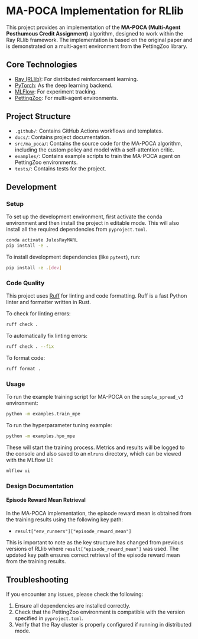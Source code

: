 # MA-POCA Implementation for RLlib

This project provides an implementation of the **MA-POCA (Multi-Agent Posthumous Credit Assignment)** algorithm, designed to work within the Ray RLlib framework. The implementation is based on the original paper and is demonstrated on a multi-agent environment from the PettingZoo library.

## Core Technologies

-   [Ray (RLlib)](https://www.ray.io/): For distributed reinforcement learning.
-   [PyTorch](https://pytorch.org/): As the deep learning backend.
-   [MLFlow](https://mlflow.org/): For experiment tracking.
-   [PettingZoo](https://pettingzoo.farama.org/): For multi-agent environments.

## Project Structure

-   `.github/`: Contains GitHub Actions workflows and templates.
-   `docs/`: Contains project documentation.
-   `src/ma_poca/`: Contains the source code for the MA-POCA algorithm, including the custom policy and model with a self-attention critic.
-   `examples/`: Contains example scripts to train the MA-POCA agent on PettingZoo environments.
-   `tests/`: Contains tests for the project.

## Development

### Setup

To set up the development environment, first activate the conda environment and then install the project in editable mode. This will also install all the required dependencies from `pyproject.toml`.

```bash
conda activate JulesRayMARL
pip install -e .
```

To install development dependencies (like `pytest`), run:
```bash
pip install -e .[dev]
```

### Code Quality

This project uses [Ruff](https://github.com/astral-sh/ruff) for linting and code formatting. Ruff is a fast Python linter and formatter written in Rust.

To check for linting errors:
```bash
ruff check .
```

To automatically fix linting errors:
```bash
ruff check . --fix
```

To format code:
```bash
ruff format .
```

### Usage

To run the example training script for MA-POCA on the `simple_spread_v3` environment:

```bash
python -m examples.train_mpe
```

To run the hyperparameter tuning example:

```bash
python -m examples.hpo_mpe
```

These will start the training process. Metrics and results will be logged to the console and also saved to an `mlruns` directory, which can be viewed with the MLflow UI:

```bash
mlflow ui
```

### Design Documentation

#### Episode Reward Mean Retrieval

In the MA-POCA implementation, the episode reward mean is obtained from the training results using the following key path:
- `result["env_runners"]["episode_reward_mean"]`

This is important to note as the key structure has changed from previous versions of RLlib where `result["episode_reward_mean"]` was used. The updated key path ensures correct retrieval of the episode reward mean from the training results.

## Troubleshooting

If you encounter any issues, please check the following:

1. Ensure all dependencies are installed correctly.
2. Check that the PettingZoo environment is compatible with the version specified in `pyproject.toml`.
3. Verify that the Ray cluster is properly configured if running in distributed mode.